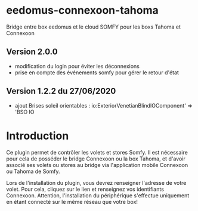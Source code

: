 # eedomus-connexoon-tahoma
Bridge entre box eedomus et le cloud SOMFY pour les boxs Tahoma et Connexoon

## Version 2.0.0
- modification du login pour éviter les déconnexions
- prise en compte des événements somfy pour gérer le retour d'état

## Version 1.2.2 du 27/06/2020
- ajout Brises soleil orientables : io:ExteriorVenetianBlindIOComponent' => 'BSO IO

# Introduction

Ce plugin permet de contrôler les volets et stores Somfy. Il est nécessaire pour cela de posséder le bridge Connexoon ou la box Tahoma, et d'avoir associé ses volets ou stores au bridge via l'application mobile Connexoon ou Tahoma de Somfy.

Lors de l'installation du plugin, vous devrez renseigner l'adresse de votre volet. Pour cela, cliquez sur le lien et renseignez vos identifiants Connexoon. Attention, l'installation du périphérique s'effectue uniquement en étant connecté sur le même réseau que votre box!
